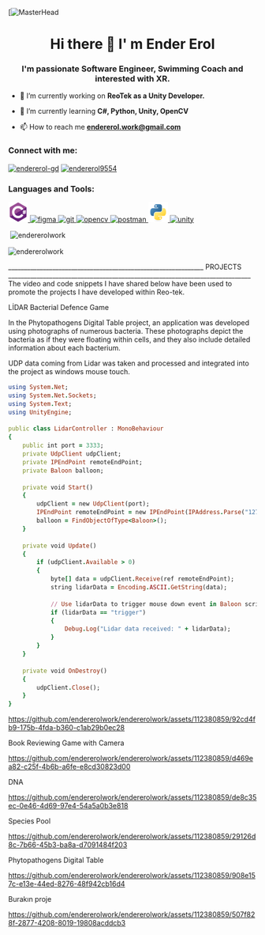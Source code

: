 
 [![MasterHead](https://dotnet.microsoft.com/static/images/games/unity/unity-engine-landscape-swimlane.png?v=qXuAEuTmn1teWmBipAskcg5IpW6Tn2fEunOIqAYui20)
<h1 align="center">Hi there 👋 I' m Ender Erol</h1>
<h3 align="center">I'm passionate Software Engineer, Swimming Coach and interested with XR.</h3>

- 🔭 I’m currently working on **ReoTek as a Unity Developer.**

- 🌱 I’m currently learning **C#, Python, Unity, OpenCV**

- 📫 How to reach me **endererol.work@gmail.com**

<h3 align="left">Connect with me:</h3>
<p align="left">
<a href="https://linkedin.com/in/endererol-gd" target="blank"><img align="center" src="https://raw.githubusercontent.com/rahuldkjain/github-profile-readme-generator/master/src/images/icons/Social/linked-in-alt.svg" alt="endererol-gd" height="30" width="40" /></a>
<a href="https://www.youtube.com/c/endererol9554" target="blank"><img align="center" src="https://raw.githubusercontent.com/rahuldkjain/github-profile-readme-generator/master/src/images/icons/Social/youtube.svg" alt="endererol9554" height="30" width="40" /></a>
</p>

<h3 align="left">Languages and Tools:</h3>
<p align="left"> <a href="https://www.w3schools.com/cs/" target="_blank" rel="noreferrer"> <img src="https://raw.githubusercontent.com/devicons/devicon/master/icons/csharp/csharp-original.svg" alt="csharp" width="40" height="40"/> </a> <a href="https://www.figma.com/" target="_blank" rel="noreferrer"> <img src="https://www.vectorlogo.zone/logos/figma/figma-icon.svg" alt="figma" width="40" height="40"/> </a> <a href="https://git-scm.com/" target="_blank" rel="noreferrer"> <img src="https://www.vectorlogo.zone/logos/git-scm/git-scm-icon.svg" alt="git" width="40" height="40"/> </a> <a href="https://opencv.org/" target="_blank" rel="noreferrer"> <img src="https://www.vectorlogo.zone/logos/opencv/opencv-icon.svg" alt="opencv" width="40" height="40"/> </a> <a href="https://postman.com" target="_blank" rel="noreferrer"> <img src="https://www.vectorlogo.zone/logos/getpostman/getpostman-icon.svg" alt="postman" width="40" height="40"/> </a> <a href="https://www.python.org" target="_blank" rel="noreferrer"> <img src="https://raw.githubusercontent.com/devicons/devicon/master/icons/python/python-original.svg" alt="python" width="40" height="40"/> </a> <a href="https://unity.com/" target="_blank" rel="noreferrer"> <img src="https://www.vectorlogo.zone/logos/unity3d/unity3d-icon.svg" alt="unity" width="40" height="40"/> </a> </p>


<p>&nbsp;<img align="center" src="https://github-readme-stats.vercel.app/api?username=endererolwork&show_icons=true&locale=en" alt="endererolwork" /></p>

<p><img align="center" src="https://github-readme-streak-stats.herokuapp.com/?user=endererolwork&" alt="endererolwork" /></p>


______________________________________________________________ PROJECTS _____________________________________________________________________________
The video and code snippets I have shared below have been used to promote the projects I have developed within Reo-tek.

LİDAR Bacterial Defence Game

In the Phytopathogens Digital Table project, an application was developed using photographs of numerous bacteria. These photographs depict the bacteria as if they were floating within cells, and they also include detailed information about each bacterium.

UDP data coming from Lidar was taken and processed and integrated into the project as windows mouse touch.
```ruby
using System.Net;
using System.Net.Sockets;
using System.Text;
using UnityEngine;

public class LidarController : MonoBehaviour
{
    public int port = 3333;
    private UdpClient udpClient;
    private IPEndPoint remoteEndPoint;
    private Baloon balloon;

    private void Start()
    {
        udpClient = new UdpClient(port);
        IPEndPoint remoteEndPoint = new IPEndPoint(IPAddress.Parse("127.0.0.1"), port);
        balloon = FindObjectOfType<Baloon>();
    }

    private void Update()
    {
        if (udpClient.Available > 0)
        {
            byte[] data = udpClient.Receive(ref remoteEndPoint);
            string lidarData = Encoding.ASCII.GetString(data);

            // Use lidarData to trigger mouse down event in Baloon script
            if (lidarData == "trigger")
            {
                Debug.Log("Lidar data received: " + lidarData);
            }
        } 
    }

    private void OnDestroy()
    {
        udpClient.Close();
    }
}
```

https://github.com/endererolwork/endererolwork/assets/112380859/92cd4fb9-175b-4fda-b360-c1ab29b0ec28

Book Reviewing Game with Camera

https://github.com/endererolwork/endererolwork/assets/112380859/d469ea82-c25f-4b6b-a6fe-e8cd30823d00

DNA

https://github.com/endererolwork/endererolwork/assets/112380859/de8c35ec-0e46-4d69-97e4-54a5a0b3e818

Species Pool

https://github.com/endererolwork/endererolwork/assets/112380859/29126d8c-7b66-45b3-ba8a-d7091484f203

Phytopathogens Digital Table

https://github.com/endererolwork/endererolwork/assets/112380859/908e157c-e13e-44ed-8276-48f942cb16d4

Burakın proje

https://github.com/endererolwork/endererolwork/assets/112380859/507f828f-2877-4208-8019-19808acddcb3



